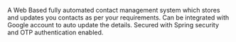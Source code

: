 A Web Based fully automated contact management system which stores and updates you contacts as per your requirements.
Can be integrated with Google account to auto update the details.
Secured with Spring security and OTP authentication enabled.
